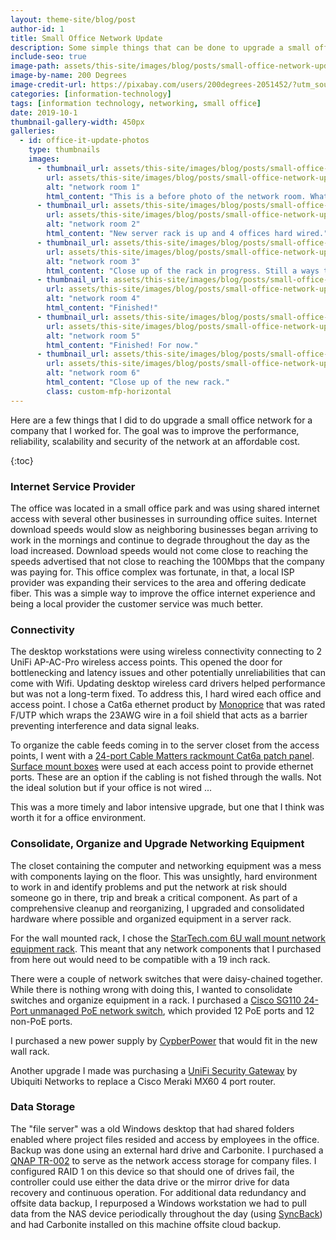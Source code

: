 ```yaml
---
layout: theme-site/blog/post
author-id: 1
title: Small Office Network Update
description: Some simple things that can be done to upgrade a small office or home network.
include-seo: true
image-path: assets/this-site/images/blog/posts/small-office-network-update/banner.png
image-by-name: 200 Degrees
image-credit-url: https://pixabay.com/users/200degrees-2051452/?utm_source=link-attribution&utm_medium=referral&utm_campaign=image&utm_content=1989339
categories: [information-technology]
tags: [information technology, networking, small office]
date: 2019-10-1
thumbnail-gallery-width: 450px
galleries:
  - id: office-it-update-photos
    type: thumbnails
    images:
      - thumbnail_url: assets/this-site/images/blog/posts/small-office-network-update/001-th.jpg
        url: assets/this-site/images/blog/posts/small-office-network-update/001.jpg
        alt: "network room 1"
        html_content: "This is a before photo of the network room. What a mess!"
      - thumbnail_url: assets/this-site/images/blog/posts/small-office-network-update/002-th.jpg
        url: assets/this-site/images/blog/posts/small-office-network-update/002.jpg
        alt: "network room 2"
        html_content: "New server rack is up and 4 offices hard wired."
      - thumbnail_url: assets/this-site/images/blog/posts/small-office-network-update/003-th.jpg
        url: assets/this-site/images/blog/posts/small-office-network-update/003.jpg
        alt: "network room 3"
        html_content: "Close up of the rack in progress. Still a ways to go."
      - thumbnail_url: assets/this-site/images/blog/posts/small-office-network-update/004-th.jpg
        url: assets/this-site/images/blog/posts/small-office-network-update/004.jpg
        alt: "network room 4"
        html_content: "Finished!"
      - thumbnail_url: assets/this-site/images/blog/posts/small-office-network-update/005-th.jpg
        url: assets/this-site/images/blog/posts/small-office-network-update/005.jpg
        alt: "network room 5"
        html_content: "Finished! For now."
      - thumbnail_url: assets/this-site/images/blog/posts/small-office-network-update/006-th.jpg
        url: assets/this-site/images/blog/posts/small-office-network-update/006.jpg
        alt: "network room 6"
        html_content: "Close up of the new rack."
        class: custom-mfp-horizontal
---
```


Here are a few things that I did to do upgrade a small office network for a company that I worked for. The goal was to improve the performance, reliability, scalability and security of the network at an affordable cost.

{:toc}

### Internet Service Provider

The office was located in a small office park and was using shared internet access with several other businesses in surrounding office suites. Internet download speeds would slow as neighboring businesses began arriving to work in the mornings and continue to degrade throughout the day as the load increased. Download speeds would not come close to reaching the speeds advertised that  not close to reaching the 100Mbps that the company was paying for. This office complex was fortunate, in that, a local ISP provider was expanding their services to the area and offering dedicate fiber. This was a simple way to improve the office internet experience and being a local provider the customer service was much better.

### Connectivity

The desktop workstations were using wireless connectivity connecting to 2 UniFi AP-AC-Pro wireless access points. This opened the door for bottlenecking and latency issues and other potentially unreliabilities that can come with Wifi. Updating desktop wireless card drivers helped performance but was not a long-term fixed. To address this, I hard wired each office and access point. I chose a Cat6a ethernet product by <a href="https://www.monoprice.com/product?c_id=301&cp_id=30103&cs_id=3010303&p_id=18593&seq=1&format=2" target="_blank">Monoprice</a> that was rated F/UTP which wraps the 23AWG wire in a foil shield that acts as a barrier preventing interference and data signal leaks.

To organize the cable feeds coming in to the server closet from the access points, I went with a <a href="https://www.cablematters.com/pc-445-162-rackmount-or-wallmount-24-port-cat6a-shielded-rj45-patch-panel-with-jack-shutter.aspx" target="_blank">24-port Cable Matters rackmount Cat6a patch panel</a>. <a href="https://cat5ecableguy.com/inc/sdetail/238566" target="_blank">Surface mount boxes</a> were used at each access point to provide ethernet ports. These are an option if the cabling is not fished through the walls. Not the ideal solution but if your office is not wired ...

This was a more timely and labor intensive upgrade, but one that I think was worth it for a office environment.

### Consolidate, Organize and Upgrade Networking Equipment

The closet containing the computer and networking equipment was a mess with components laying on the floor. This was unsightly, hard environment to work in and identify problems and put the network at risk should someone go in there, trip and break a critical component. As part of a comprehensive cleanup and reorganizing, I upgraded and consolidated hardware where possible and organized equipment in a server rack.

For the wall mounted rack, I chose the <a href="https://www.startech.com/Server-Management/Racks/6U-14in-Deep-Wall-Mounting-Bracket-for-Patch-Panel~WALLMOUNT6" target="_blank">StarTech.com 6U wall mount network equipment rack</a>. This meant that any network components that I purchased from here out would need to be compatible with a 19 inch rack.

There were a couple of network switches that were daisy-chained together. While there is nothing wrong with doing this, I wanted to consolidate switches and organize equipment in a rack. I purchased a <a href="https://www.cisco.com/c/en/us/products/switches/110-series-unmanaged-switches/index.html" target="_blank">Cisco SG110 24-Port unmanaged PoE network switch</a>, which provided 12 PoE ports and 12 non-PoE ports.

I purchased a new power supply by <a href="https://www.cyberpowersystems.com/product/ups/smart-app-lcd/or500lcdrm1u/" target="_blank">CypberPower</a> that would fit in the new wall rack.

Another upgrade I made was purchasing a <a href="https://www.ui.com/unifi-routing/usg" target="_blank">UniFi Security Gateway</a> by Ubiquiti Networks to replace a Cisco Meraki MX60 4 port router.

### Data Storage

The "file server" was a old Windows desktop that had shared folders enabled where project files resided and access by employees in the office. Backup was done using an external hard drive and Carbonite. I purchased a <a href="https://www.qnap.com/en-us/product/tr-002" target="_blank">QNAP TR-002</a> to serve as the network access storage for company files. I configured RAID 1 on this device so that should one of drives fail, the controller could use either the data drive or the mirror drive for data recovery and continuous operation. For additional data redundancy and offsite data backup, I repurposed a Windows workstation we had to pull data from the NAS device periodically throughout the day (using <a href="https://www.2brightsparks.com/" target="_blank">SyncBack</a>) and had Carbonite installed on this machine offsite cloud backup.

